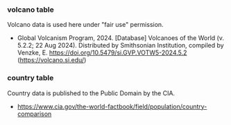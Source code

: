 ### volcano table

Volcano data is used here under "fair use" permission.

+ Global Volcanism Program, 2024. [Database] Volcanoes of the World (v. 5.2.2; 22 Aug 2024). Distributed by Smithsonian Institution, compiled by Venzke, E. https://doi.org/10.5479/si.GVP.VOTW5-2024.5.2 (https://volcano.si.edu/)

### country table

Country data is published to the Public Domain by the CIA.

+ https://www.cia.gov/the-world-factbook/field/population/country-comparison
